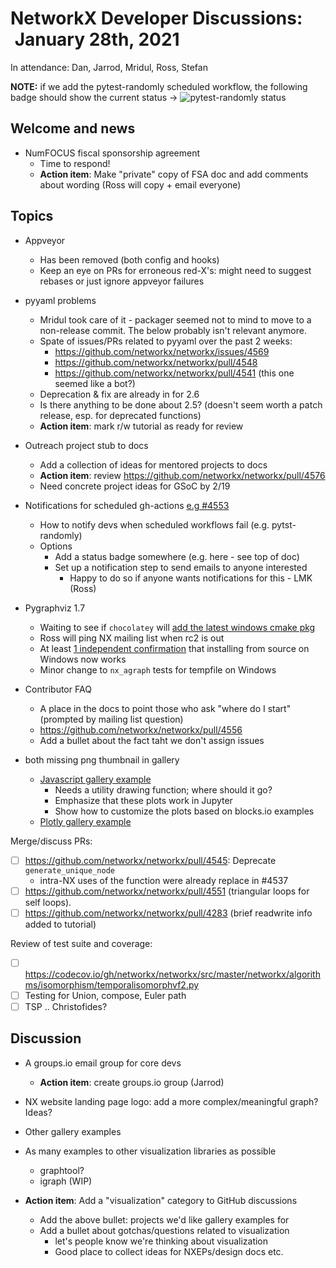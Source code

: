# NetworkX Developer Discussions:  January 28th, 2021

In attendance: Dan, Jarrod, Mridul, Ross, Stefan

**NOTE:** if we add the pytest-randomly scheduled workflow, the following badge should show the current status ->
![pytest-randomly status](https://github.com/networkx/networkx/workflows/.github/workflows/pytest-randomly.yml/badge.svg)

## Welcome and news

- NumFOCUS fiscal sponsorship agreement
  * Time to respond!
  * **Action item**: Make "private" copy of FSA doc and add comments about wording (Ross will copy + email everyone)
  
## Topics

- Appveyor
  * Has been removed (both config and hooks)
  * Keep an eye on PRs for erroneous red-X's: might need to suggest rebases or just ignore appveyor failures

- pyyaml problems
  * Mridul took care of it - packager seemed not to mind to move to a non-release commit. The below probably isn't relevant anymore.
  * Spate of issues/PRs related to pyyaml over the past 2 weeks:
    - https://github.com/networkx/networkx/issues/4569
    - https://github.com/networkx/networkx/pull/4548
    - https://github.com/networkx/networkx/pull/4541 (this one seemed like a bot?)
  * Deprecation & fix are already in for 2.6
  * Is there anything to be done about 2.5? (doesn't seem worth a patch release, esp. for deprecated functions)
  - **Action item**: mark r/w tutorial as ready for review
  
- Outreach project stub to docs
  * Add a collection of ideas for mentored projects to docs
  * **Action item**: review https://github.com/networkx/networkx/pull/4576
  * Need concrete project ideas for GSoC by 2/19
  
- Notifications for scheduled gh-actions [e.g #4553](https://github.com/networkx/networkx/pull/4553)
  * How to notify devs when scheduled workflows fail (e.g. pytst-randomly)
  * Options
    - Add a status badge somewhere (e.g. here - see top of doc)
    - Set up a notification step to send emails to anyone interested
      * Happy to do so if anyone wants notifications for this - LMK (Ross)

- Pygraphviz 1.7
  * Waiting to see if `chocolatey` will [add the latest windows cmake pkg](https://github.com/chocolatey-community/chocolatey-coreteampackages/issues/1609)
  * Ross will ping NX mailing list when rc2 is out
  * At least [1 independent confirmation](https://github.com/pygraphviz/pygraphviz/issues/322) that installing from source on Windows now works
  * Minor change to `nx_agraph` tests for tempfile on Windows

- Contributor FAQ
  * A place in the docs to point those who ask "where do I start" (prompted by mailing list question)
  - https://github.com/networkx/networkx/pull/4556
  - Add a bullet about the fact taht we don't assign issues

- both missing png thumbnail in gallery
  * [Javascript gallery example](https://github.com/networkx/networkx/pull/4571)
    - Needs a utility drawing function; where should it go?
    - Emphasize that these plots work in Jupyter
    - Show how to customize the plots based on blocks.io examples
  * [Plotly gallery example](https://github.com/networkx/networkx/pull/4507)

Merge/discuss PRs:
 - [ ] https://github.com/networkx/networkx/pull/4545: Deprecate `generate_unique_node`
   * intra-NX uses of the function were already replace in #4537
 - [ ] https://github.com/networkx/networkx/pull/4551 (triangular loops for self loops).
 - [ ] https://github.com/networkx/networkx/pull/4283 (brief readwrite info added to tutorial)

Review of test suite and coverage:
- [ ] https://codecov.io/gh/networkx/networkx/src/master/networkx/algorithms/isomorphism/temporalisomorphvf2.py
- [ ] Testing for Union, compose, Euler path
- [ ] TSP .. Christofides?

## Discussion

 - A groups.io email group for core devs
   - **Action item**: create groups.io group (Jarrod)
 
 - NX website landing page logo: add a more complex/meaningful graph? Ideas?
 
 - Other gallery examples
 - As many examples to other visualization libraries as possible
    * graphtool?
    * igraph (WIP)

 - **Action item**: Add a "visualization" category to GitHub discussions
   * Add the above bullet: projects we'd like gallery examples for
   * Add a bullet about gotchas/questions related to visualization
     - let's people know we're thinking about visualization
     - Good place to collect ideas for NXEPs/design docs etc.